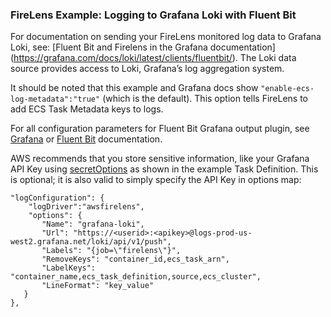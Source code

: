 ### FireLens Example: Logging to Grafana Loki with Fluent Bit

For documentation on sending your FireLens monitored log data to Grafana Loki, see: [Fluent Bit and Firelens in the Grafana documentation] (https://grafana.com/docs/loki/latest/clients/fluentbit/). The Loki data source provides access to Loki, Grafana’s log aggregation system.

It should be noted that this example and Grafana docs show `"enable-ecs-log-metadata":"true"` (which is the default). This option tells FireLens to add ECS Task Metadata keys to logs.  

For all configuration parameters for Fluent Bit Grafana output plugin, see [Grafana](https://grafana.com/docs/loki/latest/clients/fluentbit/#configuration-options) or [Fluent Bit](https://docs.fluentbit.io/manual/v/1.9-pre/pipeline/outputs/loki) documentation.

AWS recommends that you store sensitive information, like your Grafana API Key using [secretOptions](https://docs.aws.amazon.com/AmazonECS/latest/APIReference/API_Secret.html) as shown in the example Task Definition. This is optional; it is also valid to simply specify the API Key in options map:

```
"logConfiguration": {
	"logDriver":"awsfirelens",
	"options": {
	   "Name": "grafana-loki",
	   "Url": "https://<userid>:<apikey>@logs-prod-us-west2.grafana.net/loki/api/v1/push",
	   "Labels": "{job=\"firelens\"}",
	   "RemoveKeys": "container_id,ecs_task_arn",
	   "LabelKeys": "container_name,ecs_task_definition,source,ecs_cluster",
	   "LineFormat": "key_value"
   }
},
```
